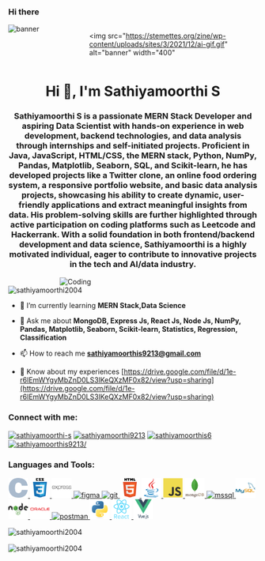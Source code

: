 ### Hi there

<div style="display: flex; justify-content: space-between; align-items: flex-start; width: 100%;">
  <!-- First GIF on top-left -->
  <img 
    src="https://miro.medium.com/v2/resize:fit:1400/1*yw0TnheAGN-LPneDaTlaxw.gif" 
    alt="banner" 
    width="400"
  >

  <!-- Second GIF on top-right -->
  <img 
    src="https://stemettes.org/zine/wp-content/uploads/sites/3/2021/12/ai-gif.gif" 
    alt="banner" 
    width="400"
  >
</div>


<h1 align="center">Hi 👋, I'm Sathiyamoorthi S</h1>
<h3 align="center">Sathiyamoorthi S is a passionate MERN Stack Developer and aspiring Data Scientist with hands-on experience in web development, backend technologies, and data analysis through internships and self-initiated projects. Proficient in Java, JavaScript, HTML/CSS, the MERN stack, Python, NumPy, Pandas, Matplotlib, Seaborn, SQL, and Scikit-learn, he has developed projects like a Twitter clone, an online food ordering system, a responsive portfolio website, and basic data analysis projects, showcasing his ability to create dynamic, user-friendly applications and extract meaningful insights from data. His problem-solving skills are further highlighted through active participation on coding platforms such as Leetcode and Hackerrank. With a solid foundation in both frontend/backend development and data science, Sathiyamoorthi is a highly motivated individual, eager to contribute to innovative projects in the tech and AI/data industry.</h3>
<img align="right" alt="Coding" width="400" src="https://i.pinimg.com/originals/d4/81/f3/d481f3c72e283309071f79e01b05c06d.gif">

<p align="left"> <img src="https://komarev.com/ghpvc/?username=sathiyamoorthi2004&label=Profile%20views&color=0e75b6&style=flat" alt="sathiyamoorthi2004" /> </p>

- 🌱 I’m currently learning **MERN Stack,Data Science**

- 💬 Ask me about **MongoDB, Express Js, React Js, Node Js, NumPy, Pandas, Matplotlib, Seaborn, Scikit-learn, Statistics, Regression, Classification**

- 📫 How to reach me **sathiyamoorthis9213@gmail.com**

- 📄 Know about my experiences [https://drive.google.com/file/d/1e-r6lEmWYgyMbZnD0LS3lKeQXzMF0x82/view?usp=sharing](https://drive.google.com/file/d/1e-r6lEmWYgyMbZnD0LS3lKeQXzMF0x82/view?usp=sharing)

<h3 align="left">Connect with me:</h3>
<p align="left">
<a href="https://linkedin.com/in/sathiyamoorthi-s" target="blank"><img align="center" src="https://raw.githubusercontent.com/rahuldkjain/github-profile-readme-generator/master/src/images/icons/Social/linked-in-alt.svg" alt="sathiyamoorthi-s" height="30" width="40" /></a>
<a href="https://instagram.com/sathiyamoorthi9213" target="blank"><img align="center" src="https://raw.githubusercontent.com/rahuldkjain/github-profile-readme-generator/master/src/images/icons/Social/instagram.svg" alt="sathiyamoorthi9213" height="30" width="40" /></a>
<a href="https://www.hackerrank.com/sathiyamoorthis6" target="blank"><img align="center" src="https://raw.githubusercontent.com/rahuldkjain/github-profile-readme-generator/master/src/images/icons/Social/hackerrank.svg" alt="sathiyamoorthis6" height="30" width="40" /></a>
<a href="https://www.leetcode.com/sathiyamoorthis9213/" target="blank"><img align="center" src="https://raw.githubusercontent.com/rahuldkjain/github-profile-readme-generator/master/src/images/icons/Social/leet-code.svg" alt="sathiyamoorthis9213/" height="30" width="40" /></a>
</p>

<h3 align="left">Languages and Tools:</h3>
<p align="left"> <a href="https://www.cprogramming.com/" target="_blank" rel="noreferrer"> <img src="https://raw.githubusercontent.com/devicons/devicon/master/icons/c/c-original.svg" alt="c" width="40" height="40"/> </a> <a href="https://www.w3schools.com/css/" target="_blank" rel="noreferrer"> <img src="https://raw.githubusercontent.com/devicons/devicon/master/icons/css3/css3-original-wordmark.svg" alt="css3" width="40" height="40"/> </a> <a href="https://expressjs.com" target="_blank" rel="noreferrer"> <img src="https://raw.githubusercontent.com/devicons/devicon/master/icons/express/express-original-wordmark.svg" alt="express" width="40" height="40"/> </a> <a href="https://www.figma.com/" target="_blank" rel="noreferrer"> <img src="https://www.vectorlogo.zone/logos/figma/figma-icon.svg" alt="figma" width="40" height="40"/> </a> <a href="https://git-scm.com/" target="_blank" rel="noreferrer"> <img src="https://www.vectorlogo.zone/logos/git-scm/git-scm-icon.svg" alt="git" width="40" height="40"/> </a> <a href="https://www.w3.org/html/" target="_blank" rel="noreferrer"> <img src="https://raw.githubusercontent.com/devicons/devicon/master/icons/html5/html5-original-wordmark.svg" alt="html5" width="40" height="40"/> </a> <a href="https://www.java.com" target="_blank" rel="noreferrer"> <img src="https://raw.githubusercontent.com/devicons/devicon/master/icons/java/java-original.svg" alt="java" width="40" height="40"/> </a> <a href="https://developer.mozilla.org/en-US/docs/Web/JavaScript" target="_blank" rel="noreferrer"> <img src="https://raw.githubusercontent.com/devicons/devicon/master/icons/javascript/javascript-original.svg" alt="javascript" width="40" height="40"/> </a> <a href="https://www.mongodb.com/" target="_blank" rel="noreferrer"> <img src="https://raw.githubusercontent.com/devicons/devicon/master/icons/mongodb/mongodb-original-wordmark.svg" alt="mongodb" width="40" height="40"/> </a> <a href="https://www.microsoft.com/en-us/sql-server" target="_blank" rel="noreferrer"> <img src="https://www.svgrepo.com/show/303229/microsoft-sql-server-logo.svg" alt="mssql" width="40" height="40"/> </a> <a href="https://www.mysql.com/" target="_blank" rel="noreferrer"> <img src="https://raw.githubusercontent.com/devicons/devicon/master/icons/mysql/mysql-original-wordmark.svg" alt="mysql" width="40" height="40"/> </a> <a href="https://nodejs.org" target="_blank" rel="noreferrer"> <img src="https://raw.githubusercontent.com/devicons/devicon/master/icons/nodejs/nodejs-original-wordmark.svg" alt="nodejs" width="40" height="40"/> </a> <a href="https://www.oracle.com/" target="_blank" rel="noreferrer"> <img src="https://raw.githubusercontent.com/devicons/devicon/master/icons/oracle/oracle-original.svg" alt="oracle" width="40" height="40"/> </a> <a href="https://postman.com" target="_blank" rel="noreferrer"> <img src="https://www.vectorlogo.zone/logos/getpostman/getpostman-icon.svg" alt="postman" width="40" height="40"/> </a> <a href="https://www.python.org" target="_blank" rel="noreferrer"> <img src="https://raw.githubusercontent.com/devicons/devicon/master/icons/python/python-original.svg" alt="python" width="40" height="40"/> </a> <a href="https://reactjs.org/" target="_blank" rel="noreferrer"> <img src="https://raw.githubusercontent.com/devicons/devicon/master/icons/react/react-original-wordmark.svg" alt="react" width="40" height="40"/> </a> <a href="https://vuejs.org/" target="_blank" rel="noreferrer"> <img src="https://raw.githubusercontent.com/devicons/devicon/master/icons/vuejs/vuejs-original-wordmark.svg" alt="vuejs" width="40" height="40"/> </a> </p>

<p><img align="center" src="https://github-readme-stats.vercel.app/api/top-langs?username=sathiyamoorthi2004&show_icons=true&locale=en&layout=compact" alt="sathiyamoorthi2004" /></p>

<p><img align="center" src="https://github-readme-streak-stats.herokuapp.com/?user=sathiyamoorthi2004&" alt="sathiyamoorthi2004" /></p>
